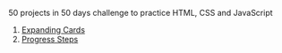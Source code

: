 50 projects in 50 days challenge to practice HTML, CSS and JavaScript

1. [Expanding Cards](https://nzrii-kysel.github.io/50days50projects/expanding-cards/)
2. [Progress Steps](https://nzrii-kysel.github.io/50days50projects/progress_steps/)